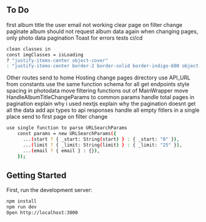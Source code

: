 ## To Do

first album title the user email not working
clear page on filter change
paginate album should not request album data again when changing pages, only photo data
pagination
Toast for errors
tests
ci/cd

```bash
clean classes in
const imgClasses = isLoading
? "justify-items-center object-cover"
: "justify-items-center border-2 border-solid border-indigo-600 object-cover";
```

Other routes send to home
Hosting
change pages directory
use API_URL from constants
use the same function schema for all get endpoints
style spacing in photodata
move filtering functions out of MainWrapper
move HandleAlbumTitleChangeParams to common params
handle total pages in pagination
explain why i used nextjs
explain why the pagination doesnt get all the data
add api types to api responses
handle all empty fitlers in a single place
send to first page on filter change
```bash
use single function to parse URLSearchParams
    const params = new URLSearchParams({
      ...(start ? { _start: String(start) } : { _start: "0" }),
      ...(limit ? { _limit: String(limit) } : { _limit: "25" }),
      ...(email ? { email } : {}),
    });
```

## Getting Started

First, run the development server:

```bash
npm install
npm run dev
Open http://localhost:3000
```
